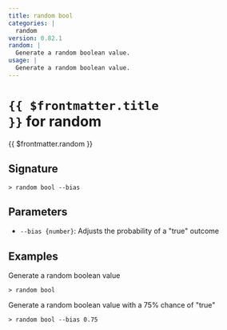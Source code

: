 ```yaml
---
title: random bool
categories: |
  random
version: 0.82.1
random: |
  Generate a random boolean value.
usage: |
  Generate a random boolean value.
---
```


# <code>{{ $frontmatter.title }}</code> for random

<div class='command-title'>{{ $frontmatter.random }}</div>

## Signature

```> random bool --bias```

## Parameters

 -  `--bias {number}`: Adjusts the probability of a "true" outcome

## Examples

Generate a random boolean value
```shell
> random bool

```

Generate a random boolean value with a 75% chance of "true"
```shell
> random bool --bias 0.75

```

